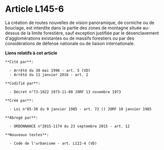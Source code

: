 # Article L145-6

La création de routes nouvelles de vision panoramique, de corniche ou de bouclage, est interdite dans la partie des zones de
montagne située au-dessus de la limite forestière, sauf exception justifiée par le désenclavement d'agglomérations existantes
ou de massifs forestiers ou par des considérations de défense nationale ou de liaison internationale.

**Liens relatifs à cet article**

	**Cité par**:

	  - Arrêté du 30 mai 1996 - art. 5 (VD)
	  - Arrêté du 11 janvier 2016 - art. 2

	**Codifié par**:

	  - Décret n°73-1022 1973-11-08 JORF 13 novembre 1973

	**Créé par**:

	  - Loi n°85-30 du 9 janvier 1985 - art. 72 () JORF 10 janvier 1985

	**Abrogé par**:

	  - ORDONNANCE n°2015-1174 du 23 septembre 2015 - art. 12

	**Nouveaux textes**:

	  - Code de l'urbanisme - art. L122-4 (VD)
